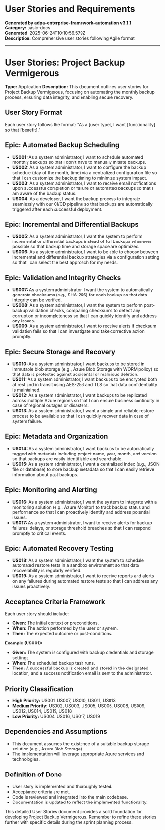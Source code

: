 # User Stories and Requirements

**Generated by adpa-enterprise-framework-automation v3.1.1**  
**Category:** basic-docs  
**Generated:** 2025-06-24T10:10:56.579Z  
**Description:** Comprehensive user stories following Agile format

---

# User Stories: Project Backup Vermigerous

**Type:** Application
**Description:** This document outlines user stories for Project Backup Vermigerous, focusing on automating the monthly backup process, ensuring data integrity, and enabling secure recovery.

## User Story Format

Each user story follows the format: "As a [user type], I want [functionality] so that [benefit]."

## Epic: Automated Backup Scheduling

* **US001:** As a system administrator, I want to schedule automated monthly backups so that I don't have to manually initiate backups.
* **US002:** As a system administrator, I want to configure the backup schedule (day of the month, time) via a centralized configuration file so that I can customize the backup timing to minimize system impact.
* **US003:** As a system administrator, I want to receive email notifications upon successful completion or failure of automated backups so that I am aware of the backup status.
* **US004:** As a developer, I want the backup process to integrate seamlessly with our CI/CD pipeline so that backups are automatically triggered after each successful deployment.


## Epic: Incremental and Differential Backups

* **US005:** As a system administrator, I want the system to perform incremental or differential backups instead of full backups whenever possible so that backup time and storage space are optimized.
* **US006:** As a system administrator, I want to be able to choose between incremental and differential backup strategies via a configuration setting so that I can select the best approach for my needs.


## Epic: Validation and Integrity Checks

* **US007:** As a system administrator, I want the system to automatically generate checksums (e.g., SHA-256) for each backup so that data integrity can be verified.
* **US008:** As a system administrator, I want the system to perform post-backup validation checks, comparing checksums to detect any corruption or incompleteness so that I can quickly identify and address any issues.
* **US009:** As a system administrator, I want to receive alerts if checksum validation fails so that I can investigate and take corrective action promptly.


## Epic: Secure Storage and Recovery

* **US010:** As a system administrator, I want backups to be stored in immutable blob storage (e.g., Azure Blob Storage with WORM policy) so that data is protected against accidental or malicious deletion.
* **US011:** As a system administrator, I want backups to be encrypted both at rest and in transit using AES-256 and TLS so that data confidentiality is maintained.
* **US012:** As a system administrator, I want backups to be replicated across multiple Azure regions so that I can ensure business continuity in case of regional outages or disasters.
* **US013:** As a system administrator, I want a simple and reliable restore process to be available so that I can quickly recover data in case of system failure.


## Epic: Metadata and Organization

* **US014:** As a system administrator, I want backups to be automatically tagged with metadata including project name, year, month, and version so that backups are easily identifiable and searchable.
* **US015:** As a system administrator, I want a centralized index (e.g., JSON file or database) to store backup metadata so that I can easily retrieve information about past backups.


## Epic: Monitoring and Alerting

* **US016:** As a system administrator, I want the system to integrate with a monitoring solution (e.g., Azure Monitor) to track backup status and performance so that I can proactively identify and address potential issues.
* **US017:** As a system administrator, I want to receive alerts for backup failures, delays, or storage threshold breaches so that I can respond promptly to critical events.


## Epic: Automated Recovery Testing

* **US018:** As a system administrator, I want the system to schedule automated restore tests in a sandbox environment so that data recoverability is regularly verified.
* **US019:** As a system administrator, I want to receive reports and alerts on any failures during automated restore tests so that I can address any issues proactively.


## Acceptance Criteria Framework

Each user story should include:

* **Given:** The initial context or preconditions.
* **When:** The action performed by the user or system.
* **Then:** The expected outcome or post-conditions.

**Example (US001):**

* **Given:** The system is configured with backup credentials and storage settings.
* **When:** The scheduled backup task runs.
* **Then:** A successful backup is created and stored in the designated location, and a success notification email is sent to the administrator.


## Priority Classification

* **High Priority:**  US001, US007, US010, US011, US013
* **Medium Priority:** US002, US003, US005, US006, US008, US009, US012, US014, US015, US018
* **Low Priority:** US004, US016, US017, US019


## Dependencies and Assumptions

* This document assumes the existence of a suitable backup storage solution (e.g., Azure Blob Storage).
* The implementation will leverage appropriate Azure services and technologies.


## Definition of Done

* User story is implemented and thoroughly tested.
* Acceptance criteria are met.
* Code is reviewed and integrated into the main codebase.
* Documentation is updated to reflect the implemented functionality.

This detailed User Stories document provides a solid foundation for developing Project Backup Vermigerous.  Remember to refine these stories further with specific details during the sprint planning process.
